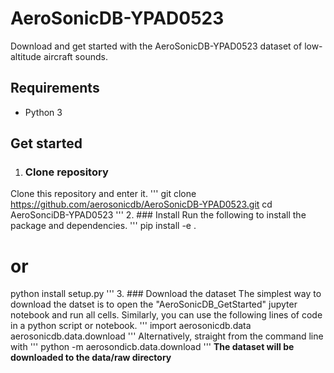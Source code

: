# AeroSonicDB-YPAD0523
Download and get started with the AeroSonicDB-YPAD0523 dataset of low-altitude aircraft sounds.

## Requirements
- Python 3

## Get started
1. ### Clone repository
Clone this repository and enter it.
'''
git clone https://github.com/aerosonicdb/AeroSonicDB-YPAD0523.git
cd AeroSonciDB-YPAD0523
'''
2. ### Install
Run the following to install the package and dependencies.
'''
pip install -e .
# or
python install setup.py
'''
3. ### Download the dataset
The simplest way to download the datset is to open the "AeroSonicDB_GetStarted" jupyter notebook and run all cells. Similarly, you can use the following lines of code in a python script or notebook.
'''
import aerosonicdb.data
aerosonicdb.data.download
'''
Alternatively, straight from the command line with
'''
python -m aerosondicb.data.download
'''
**The dataset will be downloaded to the data/raw directory**

